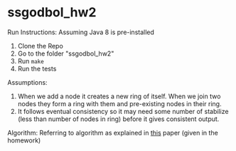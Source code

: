 # ssgodbol_hw2

Run Instructions:
Assuming Java 8 is pre-installed
1. Clone the Repo
2. Go to the folder "ssgodbol_hw2"
3. Run ```make```
4. Run the tests


Assumptions:
1. When we add a node it creates a new ring of itself. When we join two nodes they form a ring with them and pre-existing nodes in their ring.
2. It follows eventual consistency so it may need some number of stabilize (less than number of nodes in ring) before it gives consistent output.

Algorithm:
Referring to algorithm as explained in [this](https://pdos.csail.mit.edu/papers/ton:chord/paper-ton.pdf) paper (given in the homework)

